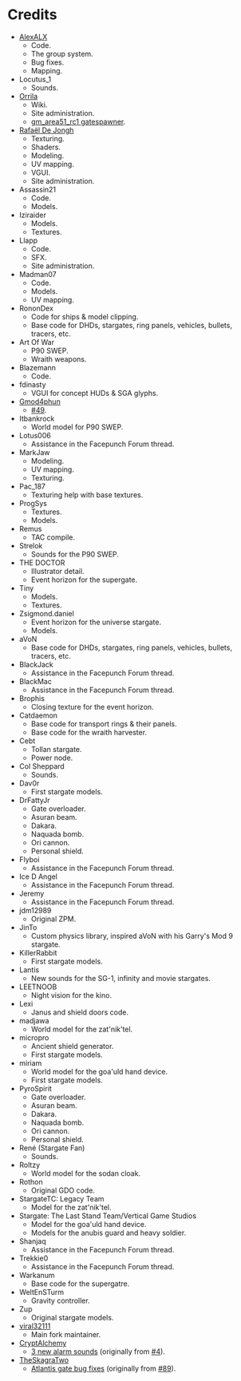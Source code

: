 # Credits

* [AlexALX](https://github.com/AlexALX)
	* Code.
	* The group system.
	* Bug fixes.
	* Mapping.
* Locutus_1
	* Sounds.
* [Orrila](https://github.com/orrila)
	* Wiki.
	* Site administration.
	* [gm_area51_rc1 gatespawner](https://github.com/RafaelDeJongh/cap/commit/42e0f9a31dfe87e3913aa81fe49b53e22a6638bb).
* [Rafaël De Jongh](https://github.com/RafaelDeJongh)
	* Texturing.
	* Shaders.
	* Modeling.
	* UV mapping.
	* VGUI.
	* Site administration.
* Assassin21
	* Code.
	* Models.
* Iziraider
	* Models.
	* Textures.
* Llapp
	* Code.
	* SFX.
	* Site administration.
* Madman07
	* Code.
	* Models.
	* UV mapping.
* RononDex
	* Code for ships & model clipping.
	* Base code for DHDs, stargates, ring panels, vehicles, bullets, tracers, etc.
* Art Of War
	* P90 SWEP.
	* Wraith weapons.
* Blazemann
	* Code.
* fdinasty
	* VGUI for concept HUDs & SGA glyphs.
* [Gmod4phun](https://github.com/Gmod4phun)
	* [#49](https://github.com/RafaelDeJongh/cap/pull/49).
* Itbankrock
	* World model for P90 SWEP.
* Lotus006
	* Assistance in the Facepunch Forum thread.
* MarkJaw
	* Modeling.
	* UV mapping.
	* Texturing.
* Pac_187
	* Texturing help with base textures.
* ProgSys
	* Textures.
	* Models.
* Remus
	* TAC compile.
* Strelok
	* Sounds for the P90 SWEP.
* THE DOCTOR
	* Illustrator detail.
	* Event horizon for the supergate.
* Tiny
	* Models.
	* Textures.
* Zsigmond.daniel
	* Event horizon for the universe stargate.
	* Models.
* aVoN
	* Base code for DHDs, stargates, ring panels, vehicles, bullets, tracers, etc.
* BlackJack
	* Assistance in the Facepunch Forum thread.
* BlackMac
	* Assistance in the Facepunch Forum thread.
* Brophis
	* Closing texture for the event horizon.
* Catdaemon
	* Base code for transport rings & their panels.
	* Base code for the wraith harvester.
* Cebt
	* Tollan stargate.
	* Power node.
* Col Sheppard
	* Sounds.
* Dav0r
	* First stargate models.
* DrFattyJr
	* Gate overloader.
	* Asuran beam.
	* Dakara.
	* Naquada bomb.
	* Ori cannon.
	* Personal shield.
* Flyboi
	* Assistance in the Facepunch Forum thread.
* Ice D Angel
	* Assistance in the Facepunch Forum thread.
* Jeremy
	* Assistance in the Facepunch Forum thread.
* jdm12989
	* Original ZPM.
* JinTo
	* Custom physics library, inspired aVoN with his Garry's Mod 9 stargate.
* KillerRabbit
	* First stargate models.
* Lantis
	* New sounds for the SG-1, infinity and movie stargates.
* LEETNOOB
	* Night vision for the kino.
* Lexi
	* Janus and shield doors code.
* madjawa
	* World model for the zat'nik'tel.
* micropro
	* Ancient shield generator.
	* First stargate models.
* miriam
	* World model for the goa'uld hand device.
	* First stargate models.
* PyroSpirit
	* Gate overloader.
	* Asuran beam.
	* Dakara.
	* Naquada bomb.
	* Ori cannon.
	* Personal shield.
* René (Stargate Fan)
	* Sounds.
* Roltzy
	* World model for the sodan cloak.
* Rothon
	* Original GDO code.
* StargateTC: Legacy Team
	* Model for the zat'nik'tel.
* Stargate: The Last Stand Team/Vertical Game Studios
	* Model for the goa'uld hand device.
	* Models for the anubis guard and heavy soldier.
* Shanjaq
	* Assistance in the Facepunch Forum thread.
* Trekkie0
	* Assistance in the Facepunch Forum thread.
* Warkanum
	* Base code for the supergatre.
* WeltEnSTurm
	* Gravity controller.
* Zup
	* Original stargate models.
* [viral32111](https://github.com/viral32111)
	* Main fork maintainer.
* [CryptAlchemy](https://github.com/CryptAlchemy)
	* [3 new alarm sounds](https://github.com/conspiracy-servers/stargate/commit/0f9cae0e290f65809396703abcd700751e6ffd7c) (originally from [#4](https://github.com/RafaelDeJongh/cap_resources/pull/4)).
* [TheSkagraTwo](https://github.com/TheSkagraTwo)
	* [Atlantis gate bug fixes](https://github.com/conspiracy-servers/stargate/commit/ffc0b9ae834d7c46b58dff5b1bd175d61261dba6) (originally from [#89](https://github.com/RafaelDeJongh/cap/pull/89)).
